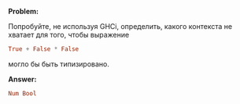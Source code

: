 **Problem:**

Попробуйте, не используя GHCi, определить, какого контекста не хватает для того, чтобы выражение

```haskell
True + False * False
```

могло бы быть типизировано.

**Answer:**

```haskell
Num Bool
```
